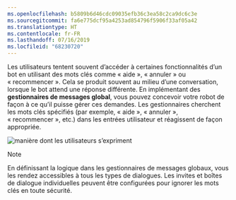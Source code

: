 ```yaml
---
ms.openlocfilehash: b5809b6d46cdc09035efb36c3ea58c2ca9dc6c3e
ms.sourcegitcommit: fa6e775dcf95a4253ad854796f5906f33af05a42
ms.translationtype: HT
ms.contentlocale: fr-FR
ms.lasthandoff: 07/16/2019
ms.locfileid: "68230720"
---
```

Les utilisateurs tentent souvent d’accéder à certaines fonctionnalités d’un bot en utilisant des mots clés comme « aide », « annuler » ou « recommencer ». Cela se produit souvent au milieu d’une conversation, lorsque le bot attend une réponse différente. En implémentant des **gestionnaires de messages global**, vous pouvez concevoir votre robot de façon à ce qu’il puisse gérer ces demandes.
Les gestionnaires cherchent les mots clés spécifiés (par exemple, « aide », « annuler », « recommencer », etc.) dans les entrées utilisateur et réagissent de façon appropriée. 

![manière dont les utilisateurs s’expriment](~/media/designing-bots/capabilities/trigger-actions.png)

> [!NOTE]
> En définissant la logique dans les gestionnaires de messages globaux, vous les rendez accessibles à tous les types de dialogues. Les invites et boîtes de dialogue individuelles peuvent être configurées pour ignorer les mots clés en toute sécurité.
